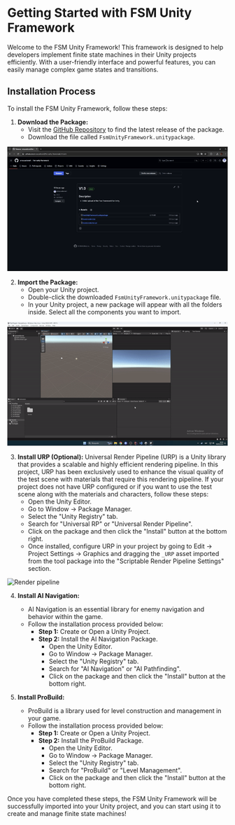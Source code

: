 # Getting Started with FSM Unity Framework

Welcome to the FSM Unity Framework! This framework is designed to help developers implement finite state machines in their Unity projects efficiently. With a user-friendly interface and powerful features, you can easily manage complex game states and transitions.

## Installation Process

To install the FSM Unity Framework, follow these steps:

1. **Download the Package:**
   - Visit the [GitHub Repository](https://github.com/arnaucarbonell/fsm-unity-framework/releases) to find the latest release of the package.
   - Download the file called `FsmUnityFramework.unitypackage`.

![Downloading](images/downloading.gif)

2. **Import the Package:**
   - Open your Unity project.
   - Double-click the downloaded `FsmUnityFramework.unitypackage` file.
   - In your Unity project, a new package will appear with all the folders inside. Select all the components you want to import.

![Import your project](images/import.gif)

3. **Install URP (Optional):** Universal Render Pipeline (URP) is a Unity library that provides a scalable and highly efficient rendering pipeline. In this project, URP has been exclusively used to enhance the visual quality of the test scene with materials that require this rendering pipeline. If your project does not have URP configured or if you want to use the test scene along with the materials and characters, follow these steps:
   - Open the Unity Editor.
   - Go to Window -> Package Manager.
   - Select the "Unity Registry" tab.
   - Search for "Universal RP" or "Universal Render Pipeline".
   - Click on the package and then click the "Install" button at the bottom right.
   - Once installed, configure URP in your project by going to Edit -> Project Settings -> Graphics and dragging the `_URP` asset imported from the tool package into the "Scriptable Render Pipeline Settings" section.

![Render pipeline](images/render.gif)

4. **Install AI Navigation:**
   - AI Navigation is an essential library for enemy navigation and behavior within the game.
   - Follow the installation process provided below:
     - **Step 1:** Create or Open a Unity Project.
     - **Step 2:** Install the AI Navigation Package.
       - Open the Unity Editor.
       - Go to Window -> Package Manager.
       - Select the "Unity Registry" tab.
       - Search for "AI Navigation" or "AI Pathfinding".
       - Click on the package and then click the "Install" button at the bottom right.

5. **Install ProBuild:**
   - ProBuild is a library used for level construction and management in your game.
   - Follow the installation process provided below:
     - **Step 1:** Create or Open a Unity Project.
     - **Step 2:** Install the ProBuild Package.
       - Open the Unity Editor.
       - Go to Window -> Package Manager.
       - Select the "Unity Registry" tab.
       - Search for "ProBuild" or "Level Management".
       - Click on the package and then click the "Install" button at the bottom right.

Once you have completed these steps, the FSM Unity Framework will be successfully imported into your Unity project, and you can start using it to create and manage finite state machines!
